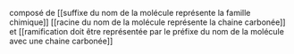 composé de [[suffixe du nom de la molécule représente la famille chimique]] [[racine du nom de la molécule représente la chaine carbonée]] et [[ramification doit être représentée par le préfixe du nom de la molécule avec une chaine carbonée]]